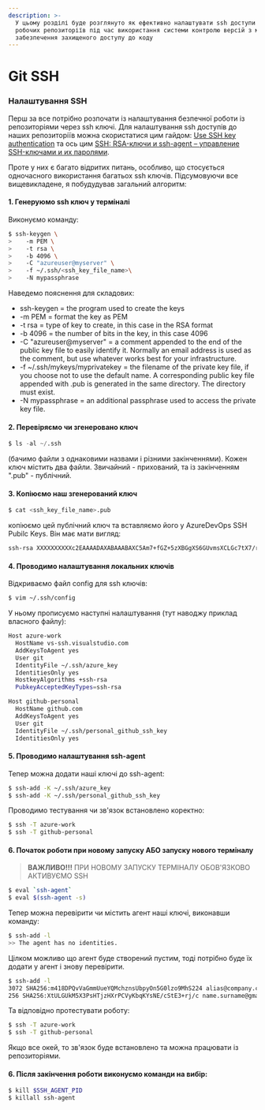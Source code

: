 ```yaml
---
description: >-
  У цьому розділі буде розглянуто як ефективно налаштувати ssh доступи до
  робочих репозиторіїв під час використання системи контролю версій з метою
  забезпечення захищеного доступу до коду
---
```


# Git SSH

### **Налаштування SSH**

Перш за все потрібно розпочати із налаштування безпечної роботи із репозиторіями через ssh ключі. Для налаштування ssh доступів до наших репозиторіїв можна скористатися цим гайдом: [Use SSH key authentication](https://learn.microsoft.com/en-us/azure/devops/repos/git/use-ssh-keys-to-authenticate?view=azure-devops) та ось цим [SSH: RSA-ключи и ssh-agent – управление SSH-ключами и их паролями](https://rtfm.co.ua/ru/ssh-rsa-klyuchi-i-ssh-agent-upravlenie-ssh-klyuchami-i-ix-parolyami/).

Проте у них є багато відритих питань, особливо, що стосується одночасного використання багатьох ssh ключів. Підсумовуючи все вищевикладене, я побудудував загальний алгоритм:

#### 1. Генеруюмо ssh ключ у терміналі

Виконуємо команду:

```bash
$ ssh-keygen \
>    -m PEM \
>    -t rsa \
>    -b 4096 \
>    -C "azureuser@myserver" \
>    -f ~/.ssh/<ssh_key_file_name>\
>    -N mypassphrase
```

Наведемо пояснення для складових:

* ssh-keygen = the program used to create the keys
* \-m PEM = format the key as PEM
* \-t rsa = type of key to create, in this case in the RSA format
* \-b 4096 = the number of bits in the key, in this case 4096
* \-C "azureuser@myserver" = a comment appended to the end of the public key file to easily identify it. Normally an email address is used as the comment, but use whatever works best for your infrastructure.
* \-f \~/.ssh/mykeys/myprivatekey = the filename of the private key file, if you choose not to use the default name. A corresponding public key file appended with .pub is generated in the same directory. The directory must exist.
* \-N mypassphrase = an additional passphrase used to access the private key file.

#### 2. Перевіряємо чи згенеровано ключ

```python
$ ls -al ~/.ssh
```

(бачимо файли з однаковими назвами і різними закінченнями). Кожен ключ містить два файли. Звичайний - прихований, та із закінченням ".pub" - публічний.

#### 3. Копіюємо наш згенерований ключ

```python
$ cat <ssh_key_file_name>.pub
```

копіюємо цей публічний ключ та вставляємо його у AzureDevOps SSH Pubilc Keys. Він має мати вигляд:

```bash
ssh-rsa XXXXXXXXXXc2EAAAADAXABAAABAXC5Am7+fGZ+5zXBGgXS6GUvmsXCLGc7tX7/rViXk3+eShZzaXnt75gUmT1I2f75zFn2hlAIDGKWf4g12KWcZxy81TniUOTjUsVlwPymXUXxESL/UfJKfbdstBhTOdy5EG9rYWA0K43SJmwPhH28BpoLfXXXXXG+/ilsXXXXXKgRLiJ2W19MzXHp8z3Lxw7r9wx3HaVlP4XiFv9U4hGcp8RMI1MP1nNesFlOBpG4pV2bJRBTXNXeY4l6F8WZ3C4kuf8XxOo08mXaTpvZ3T1841altmNTZCcPkXuMrBjYSJbA8npoXAXNwiivyoe3X2KMXXXXXdXXXXXXXXXXCXXXXX/ azureuser@myserver
```

#### 4. Проводимо налаштування локальних ключів

Відкриваємо файл config для ssh ключів:

```bash
$ vim ~/.ssh/config
```

У ньому прописуємо наступні налаштування (тут наводжу приклад власного файлу):

```bash
Host azure-work
  HostName vs-ssh.visualstudio.com
  AddKeysToAgent yes
  User git
  IdentityFile ~/.ssh/azure_key
  IdentitiesOnly yes
  HostkeyAlgorithms +ssh-rsa
  PubkeyAcceptedKeyTypes=ssh-rsa

Host github-personal
  HostName github.com
  AddKeysToAgent yes
  User git
  IdentityFile ~/.ssh/personal_github_ssh_key
  IdentitiesOnly yes
```

#### 5. Проводимо налаштування ssh-agent

Тепер можна додати наші ключі до ssh-agent:

```bash
$ ssh-add -K ~/.ssh/azure_key
$ ssh-add -K ~/.ssh/personal_github_ssh_key
```

Проводимо тестування чи зв'язок встановлено коректно:

```bash
$ ssh -T azure-work
$ ssh -T github-personal 
```

#### 6. Початок роботи при новому запуску АБО запуску нового терміналу

> **ВАЖЛИВО!!!** ПРИ НОВОМУ ЗАПУСКУ ТЕРМІНАЛУ ОБОВ'ЯЗКОВО АКТИВУЄМО SSH

```bash
$ eval `ssh-agent`
$ eval $(ssh-agent -s)
```

Тепер можна перевірити чи містить агент наші ключі, виконавши команду:

```bash
$ ssh-add -l
>> The agent has no identities.
```

Цілком можливо що агент буде створений пустим, тоді потрібно буде їх додати у агент і знову перевірити.

```bash
$ ssh-add -l
3072 SHA256:m418DPQvVaGmmUueYQMchznsUbpyOn5G0lzo9MhS224 alias@company.com (RSA)
256 SHA256:XtULGUkM5X3PsHTjzHXrPCVyKbqKYsNE/cStE3+rj/c name.surname@gmail.com (ED25519)
```

Та відповідно протестувати роботу:

```bash
$ ssh -T azure-work
$ ssh -T github-personal 
```

Якщо все окей, то зв'язок буде встановлено та можна працювати із репозиторіями.

#### 6. Після закінчення роботи виконуємо команди на вибір:

```bash
$ kill $SSH_AGENT_PID
$ killall ssh-agent
```
